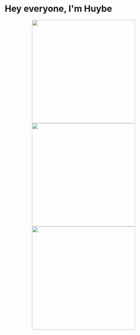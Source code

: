 <h1> Hey everyone, I'm Huybe </h1>
<!-- <p fontSize=20px>
I’m currently learning Computer Science at Hanoi University of Civil Engineering, Vietnam.
</p> -->

<div align="center">
  <img src="https://user-images.githubusercontent.com/74038190/238200838-76036311-c8ea-4247-8bf8-a7077623036c.gif" width="330" />
  <img src="https://user-images.githubusercontent.com/74038190/240885348-491e3e44-11a0-487a-b07b-717f677bbe4a.gif" width="330" />
  
  <img src="https://user-images.githubusercontent.com/74038190/243199547-42077049-1939-493e-9a19-47ca5db36643.gif" width="330" />
</div>
<!--
**huybeofficial/huybeofficial** is a ✨ _special_ ✨ repository because its `README.md` (this file) appears on your GitHub profile.

Here are some ideas to get you started:

- 🌱 I’m currently learning Computer Science at Hanoi University of Civil Engineering, Vietnam

- 💬 Ask me about ...
- 📫 How to reach me: ...
- 😄 Pronouns: ...
- ⚡ Fun fact: ...
-->
